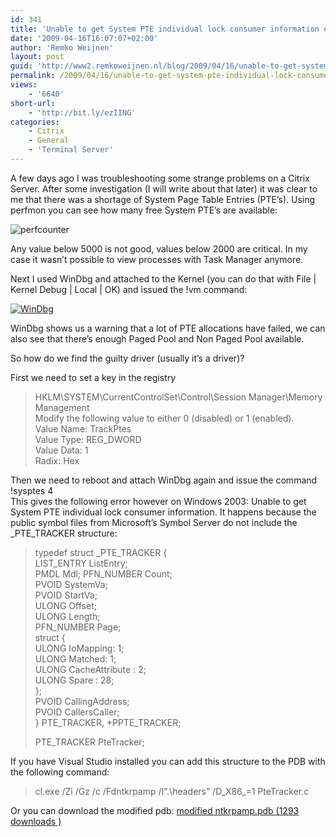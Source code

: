 ```yaml
---
id: 341
title: 'Unable to get System PTE individual lock consumer information error when using !sysptes 4 in WinDbg'
date: '2009-04-16T16:07:07+02:00'
author: 'Remko Weijnen'
layout: post
guid: 'http://www2.remkoweijnen.nl/blog/2009/04/16/unable-to-get-system-pte-individual-lock-consumer-information-error-when-using-sysptes-4-in-windbg/'
permalink: /2009/04/16/unable-to-get-system-pte-individual-lock-consumer-information-error-when-using-sysptes-4-in-windbg/
views:
    - '6640'
short-url:
    - 'http://bit.ly/ezIING'
categories:
    - Citrix
    - General
    - 'Terminal Server'
---
```


A few days ago I was troubleshooting some strange problems on a Citrix Server. After some investigation (I will write about that later) it was clear to me that there was a shortage of System Page Table Entries (PTE’s). Using perfmon you can see how many free System PTE’s are available:

![perfcounter](http://192.168.40.25:8081/wp-content/uploads/2009/04/perfcounter.png)

Any value below 5000 is not good, values below 2000 are critical. In my case it wasn’t possible to view processes with Task Manager anymore.

Next I used WinDbg and attached to the Kernel (you can do that with File | Kernel Debug | Local | OK) and issued the !vm command:

[![WinDbg](http://192.168.40.25:8081/wp-content/uploads/2009/04/windbg-small.png)](http://192.168.40.25:8081/wp-content/uploads/2009/04/windbg.png)

WinDbg shows us a warning that a lot of PTE allocations have failed, we can also see that there’s enough Paged Pool and Non Paged Pool available.

So how do we find the guilty driver (usually it’s a driver)?

First we need to set a key in the registry

> HKLM\\SYSTEM\\CurrentControlSet\\Control\\Session Manager\\Memory Management  
> Modify the following value to either 0 (disabled) or 1 (enabled).  
> Value Name: TrackPtes  
> Value Type: REG\_DWORD  
> Value Data: 1  
> Radix: Hex

Then we need to reboot and attach WinDbg again and issue the command !sysptes 4  
This gives the following error however on Windows 2003: Unable to get System PTE individual lock consumer information. It happens because the public symbol files from Microsoft’s Symbol Server do not include the \_PTE\_TRACKER structure:

> typedef struct \_PTE\_TRACKER {  
> LIST\_ENTRY ListEntry;  
> PMDL Mdl; PFN\_NUMBER Count;  
> PVOID SystemVa;  
> PVOID StartVa;  
> ULONG Offset;  
> ULONG Length;  
> PFN\_NUMBER Page;  
> struct {  
> ULONG IoMapping: 1;  
> ULONG Matched: 1;  
> ULONG CacheAttribute : 2;  
> ULONG Spare : 28;  
> };  
> PVOID CallingAddress;  
> PVOID CallersCaller;  
> } PTE\_TRACKER, \*PPTE\_TRACKER;
> 
> PTE\_TRACKER PteTracker;

If you have Visual Studio installed you can add this structure to the PDB with the following command:

> cl.exe /Zi /Gz /c /Fdntkrpamp /I”.\\headers” /D\_X86\_=1 PteTracker.c

Or you can download the modified pdb: [ modified ntkrpamp.pdb (1293 downloads ) ](http://192.168.40.25:8081/download/modified-ntkrpamp-pdb/?tmstv=1726048918)